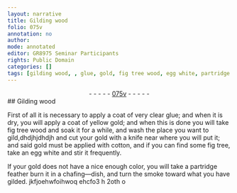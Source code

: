 ```yaml
---
layout: narrative
title: Gilding wood
folio: 075v
annotation: no
author:
mode: annotated
editor: GR8975 Seminar Participants
rights: Public Domain
categories: []
tags: [gilding wood, , glue, gold, fig tree wood, egg white, partridge feather]
---
```


 <div class="folio" align="center">- - - - - <a href="http://gallica.bnf.fr/ark:/12148/btv1b10500001g/f156.item" target="_blank">075v</a> - - - - - </div> 
##  <span class="material">Gilding wood</span> 

 
First of all it is necessary to apply a coat of very clear <span class="material">glue</span>; and when it is dry, you will apply a coat of yellow <span class="material">gold</span>; and when this is done you will take <span class="material">fig tree wood</span> and soak it for a while, and wash the place you want to gild,dhdjhjdhdjh and cut your gold with a <span class="tool">knife</span> near where you will put it; and said gold must be applied with <span class="tool">cotton</span>, and if you can find some fig tree, take an <span class="material">egg white</span> and stir it frequently.
 
If your gold does not have a nice enough color, you will take a <span class="material">partridge feather</span> burn it in a <span class="tool">chafing—dish</span>, and turn the smoke toward what you have gilded.
 jkfjoehwfoihwoq ehcfo3 h 2oth o  